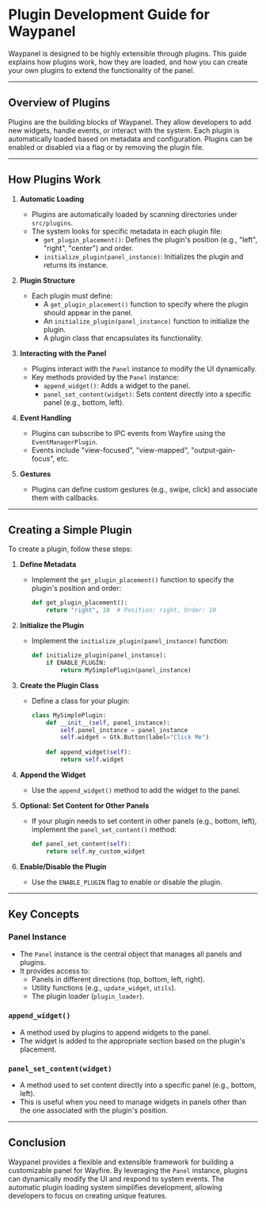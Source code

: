 # Plugin Development Guide for Waypanel

Waypanel is designed to be highly extensible through plugins. This guide explains how plugins work, how they are loaded, and how you can create your own plugins to extend the functionality of the panel.

---

## Overview of Plugins

Plugins are the building blocks of Waypanel. They allow developers to add new widgets, handle events, or interact with the system. Each plugin is automatically loaded based on metadata and configuration. Plugins can be enabled or disabled via a flag or by removing the plugin file.

---

## How Plugins Work

1. **Automatic Loading**
   - Plugins are automatically loaded by scanning directories under `src/plugins`.
   - The system looks for specific metadata in each plugin file:
     - `get_plugin_placement()`: Defines the plugin's position (e.g., "left", "right", "center") and order.
     - `initialize_plugin(panel_instance)`: Initializes the plugin and returns its instance.

2. **Plugin Structure**
   - Each plugin must define:
     - A `get_plugin_placement()` function to specify where the plugin should appear in the panel.
     - An `initialize_plugin(panel_instance)` function to initialize the plugin.
     - A plugin class that encapsulates its functionality.

3. **Interacting with the Panel**
   - Plugins interact with the `Panel` instance to modify the UI dynamically.
   - Key methods provided by the `Panel` instance:
     - `append_widget()`: Adds a widget to the panel.
     - `panel_set_content(widget)`: Sets content directly into a specific panel (e.g., bottom, left).

4. **Event Handling**
   - Plugins can subscribe to IPC events from Wayfire using the `EventManagerPlugin`.
   - Events include "view-focused", "view-mapped", "output-gain-focus", etc.

5. **Gestures**
   - Plugins can define custom gestures (e.g., swipe, click) and associate them with callbacks.

---

## Creating a Simple Plugin

To create a plugin, follow these steps:

1. **Define Metadata**
   - Implement the `get_plugin_placement()` function to specify the plugin's position and order:
     ```python
     def get_plugin_placement():
         return "right", 10  # Position: right, Order: 10
     ```

2. **Initialize the Plugin**
   - Implement the `initialize_plugin(panel_instance)` function:
     ```python
     def initialize_plugin(panel_instance):
         if ENABLE_PLUGIN:
             return MySimplePlugin(panel_instance)
     ```

3. **Create the Plugin Class**
   - Define a class for your plugin:
     ```python
     class MySimplePlugin:
         def __init__(self, panel_instance):
             self.panel_instance = panel_instance
             self.widget = Gtk.Button(label="Click Me")
         
         def append_widget(self):
             return self.widget
     ```

4. **Append the Widget**
   - Use the `append_widget()` method to add the widget to the panel.

5. **Optional: Set Content for Other Panels**
   - If your plugin needs to set content in other panels (e.g., bottom, left), implement the `panel_set_content()` method:
     ```python
     def panel_set_content(self):
         return self.my_custom_widget
     ```

6. **Enable/Disable the Plugin**
   - Use the `ENABLE_PLUGIN` flag to enable or disable the plugin.

---

## Key Concepts

### Panel Instance
- The `Panel` instance is the central object that manages all panels and plugins.
- It provides access to:
  - Panels in different directions (top, bottom, left, right).
  - Utility functions (e.g., `update_widget`, `utils`).
  - The plugin loader (`plugin_loader`).

### `append_widget()`
- A method used by plugins to append widgets to the panel.
- The widget is added to the appropriate section based on the plugin's placement.

### `panel_set_content(widget)`
- A method used to set content directly into a specific panel (e.g., bottom, left).
- This is useful when you need to manage widgets in panels other than the one associated with the plugin's position.

---

## Conclusion

Waypanel provides a flexible and extensible framework for building a customizable panel for Wayfire. By leveraging the `Panel` instance, plugins can dynamically modify the UI and respond to system events. The automatic plugin loading system simplifies development, allowing developers to focus on creating unique features.

